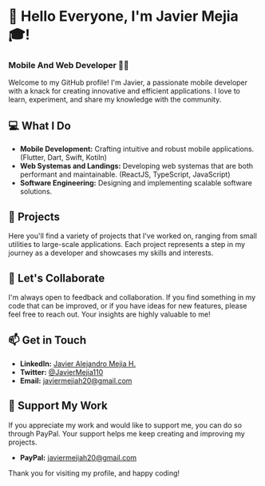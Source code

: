 # 👋 Hello Everyone, I'm Javier Mejia 🎓!

### Mobile And Web Developer 📱🌐
Welcome to my GitHub profile! I'm Javier, a passionate mobile developer with a knack for creating innovative and efficient applications. I love to learn, experiment, and share my knowledge with the community.

## 💻 What I Do
- **Mobile Development:** Crafting intuitive and robust mobile applications. (Flutter, Dart, Swift, Kotiln)
- **Web Systemas and Landings:** Developing web systemas that are both performant and maintainable. (ReactJS, TypeScript, JavaScript)
- **Software Engineering:** Designing and implementing scalable software solutions.

## 🚀 Projects
Here you'll find a variety of projects that I've worked on, ranging from small utilities to large-scale applications. Each project represents a step in my journey as a developer and showcases my skills and interests.

## 🤝 Let's Collaborate
I'm always open to feedback and collaboration. If you find something in my code that can be improved, or if you have ideas for new features, please feel free to reach out. Your insights are highly valuable to me!

## 📫 Get in Touch
- **LinkedIn:** [Javier Alejandro Mejia H.](https://www.linkedin.com/in/javier-alejandro-mejia-h/)
- **Twitter:** [@JavierMejia110](https://twitter.com/JavierMejia110)
- **Email:** javiermejiah20@gmail.com

## 💖 Support My Work
If you appreciate my work and would like to support me, you can do so through PayPal. Your support helps me keep creating and improving my projects.

- **PayPal:** [javiermejiah20@gmail.com](mailto:javiermejiah20@gmail.com)

Thank you for visiting my profile, and happy coding!

